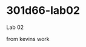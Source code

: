 # 301d66-lab02
Lab 02

from kevins work

<!-- # lab-02

## Over-View
had some help from Chance H. Sara R. and Taylor J.

### Features

Number and name of feature
Estimate of time needed to complete:
Start time:
Finish time:
Actual time needed to complete:

#### feature #1: Display Images
Estimate of time needed to complete: 1hr
Start time: 1:20pm
Finish time: 2:00pm
Actual time needed to complete: 40 min

#### Feature #2: Filter images

Estimate of time needed to complete: 1hr
Start time: 2:04pm
Finish time: 4:06pm
Actual time needed to complete: 2hrs

#### Feature #3: Style the application

Estimate of time needed to complete:1hr
Start time: 4:06pm
Finish time: 4:34pm
Actual time needed to complete: about 30 min -->